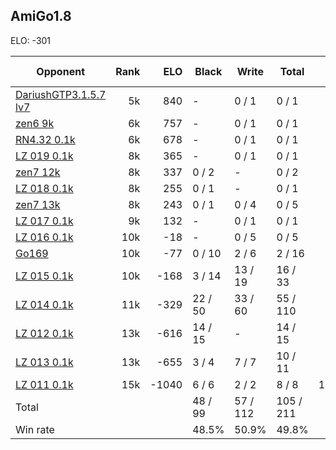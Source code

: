 ## AmiGo1.8 ##

ELO: -301

Opponent | Rank | ELO | Black | Write | Total | Win rate
---------|-----:|----:|-------|-------|-------|-------:
[DariushGTP3.1.5.7 lv7](DariushGTP3.1.5.7%20lv7.md) | 5k | 840 | - | 0 / 1 | 0 / 1 | 0.0%
[zen6 9k](zen6%209k.md) | 6k | 757 | - | 0 / 1 | 0 / 1 | 0.0%
[RN4.32 0.1k](RN4.32%200.1k.md) | 6k | 678 | - | 0 / 1 | 0 / 1 | 0.0%
[LZ 019 0.1k](LZ%20019%200.1k.md) | 8k | 365 | - | 0 / 1 | 0 / 1 | 0.0%
[zen7 12k](zen7%2012k.md) | 8k | 337 | 0 / 2 | - | 0 / 2 | 0.0%
[LZ 018 0.1k](LZ%20018%200.1k.md) | 8k | 255 | 0 / 1 | - | 0 / 1 | 0.0%
[zen7 13k](zen7%2013k.md) | 8k | 243 | 0 / 1 | 0 / 4 | 0 / 5 | 0.0%
[LZ 017 0.1k](LZ%20017%200.1k.md) | 9k | 132 | - | 0 / 1 | 0 / 1 | 0.0%
[LZ 016 0.1k](LZ%20016%200.1k.md) | 10k | -18 | - | 0 / 5 | 0 / 5 | 0.0%
[Go169](Go169.md) | 10k | -77 | 0 / 10 | 2 / 6 | 2 / 16 | 12.5%
[LZ 015 0.1k](LZ%20015%200.1k.md) | 10k | -168 | 3 / 14 | 13 / 19 | 16 / 33 | 48.5%
[LZ 014 0.1k](LZ%20014%200.1k.md) | 11k | -329 | 22 / 50 | 33 / 60 | 55 / 110 | 50.0%
[LZ 012 0.1k](LZ%20012%200.1k.md) | 13k | -616 | 14 / 15 | - | 14 / 15 | 93.3%
[LZ 013 0.1k](LZ%20013%200.1k.md) | 13k | -655 | 3 / 4 | 7 / 7 | 10 / 11 | 90.9%
[LZ 011 0.1k](LZ%20011%200.1k.md) | 15k | -1040 | 6 / 6 | 2 / 2 | 8 / 8 | 100.0%
Total | | | 48 / 99 | 57 / 112 | 105 / 211 | 
Win rate| | | 48.5% | 50.9% | 49.8% | 
